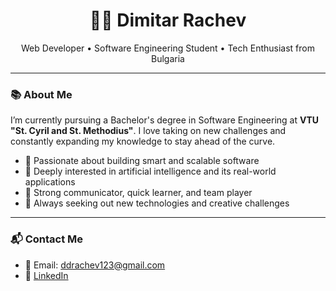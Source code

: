 <h1 align="center">👨‍💻 Dimitar Rachev</h1>
<p align="center">
  Web Developer • Software Engineering Student • Tech Enthusiast from Bulgaria
</p>

---

### 📚 About Me

I’m currently pursuing a Bachelor's degree in Software Engineering at **VTU "St. Cyril and St. Methodius"**. I love taking on new challenges and constantly expanding my knowledge to stay ahead of the curve.

- 🧠 Passionate about building smart and scalable software
- 🤖 Deeply interested in artificial intelligence and its real-world applications
- 💬 Strong communicator, quick learner, and team player
- 🚀 Always seeking out new technologies and creative challenges
  
---

### 📬 Contact Me

- 📧 Email: ddrachev123@gmail.com  
- 💼 [LinkedIn](https://www.linkedin.com/in/dimitar-rachev-630765283/)  

